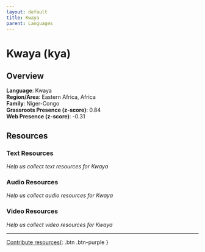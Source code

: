 ```yaml
---
layout: default
title: Kwaya
parent: Languages
---
```


# Kwaya (kya)

## Overview

**Language**: Kwaya  
**Region/Area**: Eastern Africa, Africa  
**Family**: Niger-Congo  
**Grassroots Presence (z-score)**: 0.84  
**Web Presence (z-score)**: -0.31  

## Resources

### Text Resources
*Help us collect text resources for Kwaya*

### Audio Resources
*Help us collect audio resources for Kwaya*

### Video Resources
*Help us collect video resources for Kwaya*

---

[Contribute resources](https://forms.office.com/e/1SfLJx3u1r){: .btn .btn-purple }
